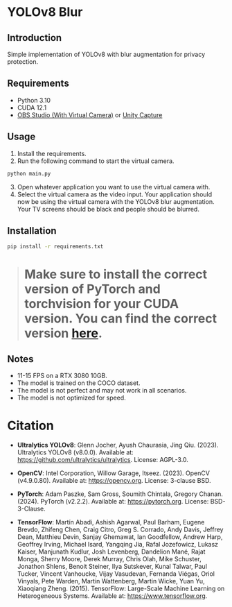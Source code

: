 # YOLOv8 Blur
## Introduction
Simple implementation of YOLOv8 with blur augmentation for privacy protection.

## Requirements
- Python 3.10
- CUDA 12.1
- [OBS Studio (With Virtual Camera)](https://obsproject.com/) or [Unity Capture](https://github.com/schellingb/UnityCapture)

## Usage
1. Install the requirements.
2. Run the following command to start the virtual camera.
```bash
python main.py
```
3. Open whatever application you want to use the virtual camera with.
4. Select the virtual camera as the video input.
Your application should now be using the virtual camera with the YOLOv8 blur augmentation. Your TV screens should be black and people should be blurred.

## Installation
```bash
pip install -r requirements.txt
```

> #  Make sure to install the correct version of PyTorch and torchvision for your CUDA version. You can find the correct version [here](https://pytorch.org/get-started/locally/).


## Notes
- 11-15 FPS on a RTX 3080 10GB.
- The model is trained on the COCO dataset.
- The model is not perfect and may not work in all scenarios.
- The model is not optimized for speed.

# Citation
- **Ultralytics YOLOv8**: Glenn Jocher, Ayush Chaurasia, Jing Qiu. (2023). Ultralytics YOLOv8 (v8.0.0). Available at: https://github.com/ultralytics/ultralytics. License: AGPL-3.0.

- **OpenCV**: Intel Corporation, Willow Garage, Itseez. (2023). OpenCV (v4.9.0.80). Available at: https://opencv.org. License: 3-clause BSD.

- **PyTorch**: Adam Paszke, Sam Gross, Soumith Chintala, Gregory Chanan. (2024). PyTorch (v2.2.2). Available at: https://pytorch.org. License: BSD-3-Clause.

- **TensorFlow**: Martín Abadi, Ashish Agarwal, Paul Barham, Eugene Brevdo, Zhifeng Chen, Craig Citro, Greg S. Corrado, Andy Davis, Jeffrey Dean, Matthieu Devin, Sanjay Ghemawat, Ian Goodfellow, Andrew Harp, Geoffrey Irving, Michael Isard, Yangqing Jia, Rafal Jozefowicz, Lukasz Kaiser, Manjunath Kudlur, Josh Levenberg, Dandelion Mané, Rajat Monga, Sherry Moore, Derek Murray, Chris Olah, Mike Schuster, Jonathon Shlens, Benoit Steiner, Ilya Sutskever, Kunal Talwar, Paul Tucker, Vincent Vanhoucke, Vijay Vasudevan, Fernanda Viégas, Oriol Vinyals, Pete Warden, Martin Wattenberg, Martin Wicke, Yuan Yu, Xiaoqiang Zheng. (2015). TensorFlow: Large-Scale Machine Learning on Heterogeneous Systems. Available at: https://www.tensorflow.org.